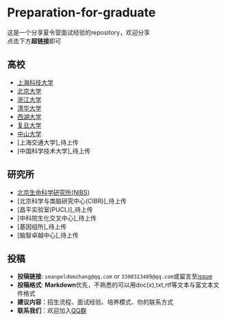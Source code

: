 # Preparation-for-graduate

这是一个分享夏令营面试经验的repository，欢迎分享  
点击下方**超链接**即可

## 高校

* [上海科技大学](https://github.com/CSUBioinformatics1801/Preparation-for-graduate/tree/main/%E4%B8%8A%E6%B5%B7%E7%A7%91%E6%8A%80%E5%A4%A7%E5%AD%A6)
* [北京大学](https://github.com/CSUBioinformatics1801/Preparation-for-graduate/tree/main/%E5%8C%97%E4%BA%AC%E5%A4%A7%E5%AD%A6)
* [浙江大学](https://github.com/CSUBioinformatics1801/Preparation-for-graduate/tree/main/%E6%B5%99%E6%B1%9F%E5%A4%A7%E5%AD%A6)
* [清华大学](https://github.com/CSUBioinformatics1801/Preparation-for-graduate/tree/main/%E6%B8%85%E5%8D%8E%E5%A4%A7%E5%AD%A6)
* [西湖大学](https://github.com/CSUBioinformatics1801/Preparation-for-graduate/tree/main/%E8%A5%BF%E6%B9%96%E5%A4%A7%E5%AD%A6)
* [复旦大学](https://github.com/CSUBioinformatics1801/Preparation-for-graduate/blob/main/%E5%A4%8D%E6%97%A6%E5%A4%A7%E5%AD%A6/%E5%A4%8D%E6%97%A6%E8%84%91%E7%A7%91%E5%AD%A6%E7%A0%94%E7%A9%B6%E9%99%A2.md)
* [中山大学]()
* [上海交通大学]_待上传
* [中国科学技术大学]_待上传

## 研究所

* [北京生命科学研究所(NIBS)](https://github.com/CSUBioinformatics1801/Preparation-for-graduate/tree/main/%E5%8C%97%E4%BA%AC%E7%94%9F%E5%91%BD%E7%A7%91%E5%AD%A6%E7%A0%94%E7%A9%B6%E6%89%80)
* [北京科学与类脑研究中心(CIBR)]_待上传
* [昌平实验室(PUCL)]_待上传
* [中科院生化交叉中心]_待上传
* [基因组所]_待上传
* [脑智卓越中心]_待上传

## 投稿

* **投稿链接**: `seanpeldomzhang@qq.com` or `3390313489@qq.com`或留言至[issue](https://github.com/CSUBioinformatics1801/Preparation-for-graduate/issues)
* **投稿格式**: **Markdown**优先，不熟悉的可以用doc(x),txt,rtf等文本与富文本文件格式
* **建议内容**：招生流程、面试经验、培养模式、你的联系方式
* **联系我们**：欢迎加入[QQ群](https://jq.qq.com/?_wv=1027&k=Y2XDaFYL)
